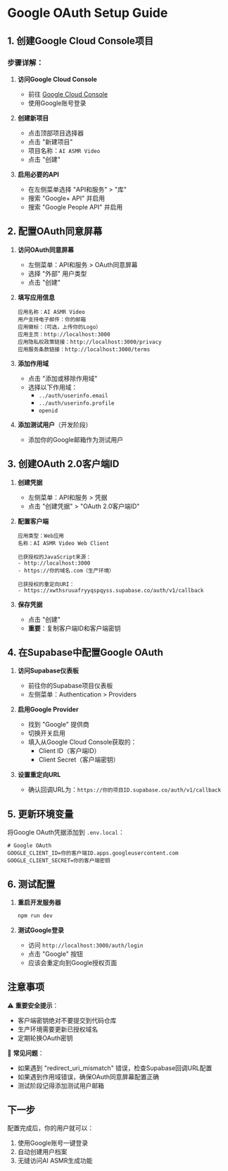 # Google OAuth Setup Guide

## 1. 创建Google Cloud Console项目

### 步骤详解：

1. **访问Google Cloud Console**
   - 前往 [Google Cloud Console](https://console.cloud.google.com/)
   - 使用Google账号登录

2. **创建新项目**
   - 点击顶部项目选择器
   - 点击 "新建项目"
   - 项目名称：`AI ASMR Video`
   - 点击 "创建"

3. **启用必要的API**
   - 在左侧菜单选择 "API和服务" > "库"
   - 搜索 "Google+ API" 并启用
   - 搜索 "Google People API" 并启用

## 2. 配置OAuth同意屏幕

1. **访问OAuth同意屏幕**
   - 左侧菜单：API和服务 > OAuth同意屏幕
   - 选择 "外部" 用户类型
   - 点击 "创建"

2. **填写应用信息**
   ```
   应用名称：AI ASMR Video
   用户支持电子邮件：你的邮箱
   应用徽标：（可选，上传你的Logo）
   应用主页：http://localhost:3000
   应用隐私权政策链接：http://localhost:3000/privacy
   应用服务条款链接：http://localhost:3000/terms
   ```

3. **添加作用域**
   - 点击 "添加或移除作用域"
   - 选择以下作用域：
     - `../auth/userinfo.email`
     - `../auth/userinfo.profile`
     - `openid`

4. **添加测试用户**（开发阶段）
   - 添加你的Google邮箱作为测试用户

## 3. 创建OAuth 2.0客户端ID

1. **创建凭据**
   - 左侧菜单：API和服务 > 凭据
   - 点击 "创建凭据" > "OAuth 2.0客户端ID"

2. **配置客户端**
   ```
   应用类型：Web应用
   名称：AI ASMR Video Web Client
   
   已获授权的JavaScript来源：
   - http://localhost:3000
   - https://你的域名.com（生产环境）
   
   已获授权的重定向URI：
   - https://xwthsruuafryyqspqyss.supabase.co/auth/v1/callback
   ```

3. **保存凭据**
   - 点击 "创建"
   - **重要**：复制客户端ID和客户端密钥

## 4. 在Supabase中配置Google OAuth

1. **访问Supabase仪表板**
   - 前往你的Supabase项目仪表板
   - 左侧菜单：Authentication > Providers

2. **启用Google Provider**
   - 找到 "Google" 提供商
   - 切换开关启用
   - 填入从Google Cloud Console获取的：
     - Client ID（客户端ID）
     - Client Secret（客户端密钥）

3. **设置重定向URL**
   - 确认回调URL为：`https://你的项目ID.supabase.co/auth/v1/callback`

## 5. 更新环境变量

将Google OAuth凭据添加到 `.env.local`：

```env
# Google OAuth
GOOGLE_CLIENT_ID=你的客户端ID.apps.googleusercontent.com
GOOGLE_CLIENT_SECRET=你的客户端密钥
```

## 6. 测试配置

1. **重启开发服务器**
   ```bash
   npm run dev
   ```

2. **测试Google登录**
   - 访问 `http://localhost:3000/auth/login`
   - 点击 "Google" 按钮
   - 应该会重定向到Google授权页面

## 注意事项

⚠️ **重要安全提示**：
- 客户端密钥绝对不要提交到代码仓库
- 生产环境需要更新已授权域名
- 定期轮换OAuth密钥

🔧 **常见问题**：
- 如果遇到 "redirect_uri_mismatch" 错误，检查Supabase回调URL配置
- 如果遇到作用域错误，确保OAuth同意屏幕配置正确
- 测试阶段记得添加测试用户邮箱

## 下一步

配置完成后，你的用户就可以：
1. 使用Google账号一键登录
2. 自动创建用户档案
3. 无缝访问AI ASMR生成功能